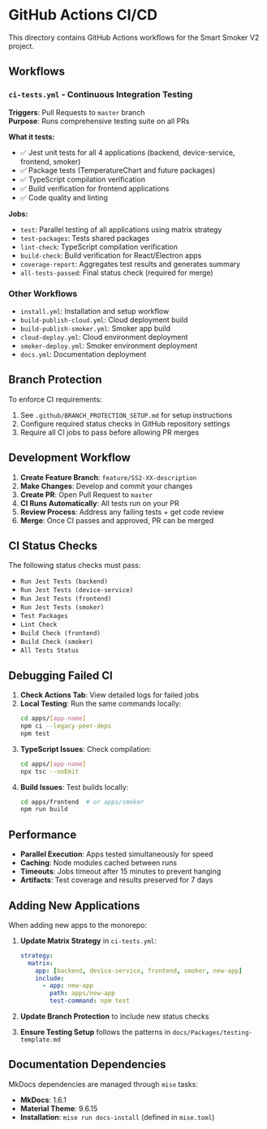 # GitHub Actions CI/CD

This directory contains GitHub Actions workflows for the Smart Smoker V2 project.

## Workflows

### `ci-tests.yml` - Continuous Integration Testing
**Triggers**: Pull Requests to `master` branch  
**Purpose**: Runs comprehensive testing suite on all PRs

**What it tests:**
- ✅ Jest unit tests for all 4 applications (backend, device-service, frontend, smoker)
- ✅ Package tests (TemperatureChart and future packages)
- ✅ TypeScript compilation verification
- ✅ Build verification for frontend applications
- ✅ Code quality and linting

**Jobs:**
- `test`: Parallel testing of all applications using matrix strategy
- `test-packages`: Tests shared packages
- `lint-check`: TypeScript compilation verification
- `build-check`: Build verification for React/Electron apps
- `coverage-report`: Aggregates test results and generates summary
- `all-tests-passed`: Final status check (required for merge)

### Other Workflows
- `install.yml`: Installation and setup workflow
- `build-publish-cloud.yml`: Cloud deployment build
- `build-publish-smoker.yml`: Smoker app build
- `cloud-deploy.yml`: Cloud environment deployment
- `smoker-deploy.yml`: Smoker environment deployment  
- `docs.yml`: Documentation deployment

## Branch Protection

To enforce CI requirements:
1. See `.github/BRANCH_PROTECTION_SETUP.md` for setup instructions
2. Configure required status checks in GitHub repository settings
3. Require all CI jobs to pass before allowing PR merges

## Development Workflow

1. **Create Feature Branch**: `feature/SS2-XX-description`
2. **Make Changes**: Develop and commit your changes
3. **Create PR**: Open Pull Request to `master`
4. **CI Runs Automatically**: All tests run on your PR
5. **Review Process**: Address any failing tests + get code review
6. **Merge**: Once CI passes and approved, PR can be merged

## CI Status Checks

The following status checks must pass:
- `Run Jest Tests (backend)`
- `Run Jest Tests (device-service)`
- `Run Jest Tests (frontend)`
- `Run Jest Tests (smoker)`
- `Test Packages`
- `Lint Check`
- `Build Check (frontend)`
- `Build Check (smoker)`
- `All Tests Status`

## Debugging Failed CI

1. **Check Actions Tab**: View detailed logs for failed jobs
2. **Local Testing**: Run the same commands locally:
   ```bash
   cd apps/[app-name]
   npm ci --legacy-peer-deps
   npm test
   ```
3. **TypeScript Issues**: Check compilation:
   ```bash
   cd apps/[app-name]
   npx tsc --noEmit
   ```
4. **Build Issues**: Test builds locally:
   ```bash
   cd apps/frontend  # or apps/smoker
   npm run build
   ```

## Performance

- **Parallel Execution**: Apps tested simultaneously for speed
- **Caching**: Node modules cached between runs
- **Timeouts**: Jobs timeout after 15 minutes to prevent hanging
- **Artifacts**: Test coverage and results preserved for 7 days

## Adding New Applications

When adding new apps to the monorepo:

1. **Update Matrix Strategy** in `ci-tests.yml`:
   ```yaml
   strategy:
     matrix:
       app: [backend, device-service, frontend, smoker, new-app]
       include:
         - app: new-app
           path: apps/new-app
           test-command: npm test
   ```

2. **Update Branch Protection** to include new status checks

3. **Ensure Testing Setup** follows the patterns in `docs/Packages/testing-template.md`

## Documentation Dependencies

MkDocs dependencies are managed through `mise` tasks:
- **MkDocs**: 1.6.1
- **Material Theme**: 9.6.15
- **Installation**: `mise run docs-install` (defined in `mise.toml`)
